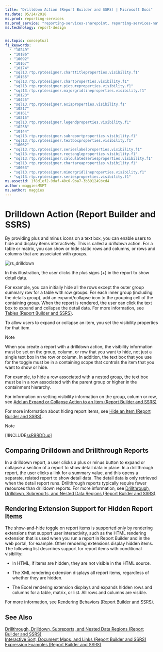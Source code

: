 ```yaml
---
title: "Drilldown Action (Report Builder and SSRS) | Microsoft Docs"
ms.date: 05/24/2018
ms.prod: reporting-services
ms.prod_service: "reporting-services-sharepoint, reporting-services-native"
ms.technology: report-design


ms.topic: conceptual
f1_keywords: 
  - "10249"
  - "10186"
  - "10092"
  - "10167"
  - "10174"
  - "sql13.rtp.rptdesigner.charttitleproperties.visibility.f1"
  - "10155"
  - "sql13.rtp.rptdesigner.chartproperties.visibility.f1"
  - "sql13.rtp.rptdesigner.pictureproperties.visibility.f1"
  - "sql13.rtp.rptdesigner.majorgridlineproperties.visibility.f1"
  - "10123"
  - "10425"
  - "sql13.rtp.rptdesigner.axisproperties.visibility.f1"
  - "10217"
  - "10161"
  - "10215"
  - "sql13.rtp.rptdesigner.legendproperties.visibility.f1"
  - "10258"
  - "10144"
  - "sql13.rtp.rptdesigner.subreportproperties.visibility.f1"
  - "sql13.rtp.rptdesigner.textboxproperties.visibility.f1"
  - "10062"
  - "sql13.rtp.rptdesigner.serieslabelproperties.visibility.f1"
  - "sql13.rtp.rptdesigner.rectangleproperties.visibility.f1"
  - "sql13.rtp.rptdesigner.calculatedseriesproperties.visibility.f1"
  - "sql13.rtp.rptdesigner.chartareaproperties.visibility.f1"
  - "10053"
  - "sql13.rtp.rptdesigner.minorgridlineproperties.visibility.f1"
  - "sql13.rtp.rptdesigner.seriesproperties.visibility.f1"
ms.assetid: 1f8d1ef2-0daf-40c6-9ba7-3b391249bcd4
author: maggiesMSFT
ms.author: maggies
---
```

# Drilldown Action (Report Builder and SSRS)
By providing plus and minus icons on a text box, you can enable users to hide and display items interactively. This is called a *drilldown* action. For a table or matrix, you can show or hide static rows and columns, or rows and columns that are associated with groups.  
  
 ![rs_drilldown](../../reporting-services/report-design/media/rs-drilldown.gif "rs_drilldown")  
  
 In this illustration, the user clicks the plus signs (+) in the report to show detail data.  
  
 For example, you can initially hide all the rows except the outer group summary row for a table with row groups. For each inner group (including the details group), add an expand/collapse icon to the grouping cell of the containing group. When the report is rendered, the user can click the text box to expand and collapse the detail data. For more information, see [Tables &#40;Report Builder  and SSRS&#41;](../../reporting-services/report-design/tables-report-builder-and-ssrs.md).  
  
 To allow users to expand or collapse an item, you set the visibility properties for that item.  
  
> [!NOTE]  
>  When you create a report with a drilldown action, the visibility information must be set on the group, column, or row that you want to hide, not just a single text box in the row or column. In addition, the text box that you use for the toggle must be in a containing scope that controls the item that you want to show or hide.  
>   
>  For example, to hide a row associated with a nested group, the text box must be in a row associated with the parent group or higher in the containment hierarchy.  
>   
>  For information on setting visibility information on the group, column or row, see [Add an Expand or Collapse Action to an Item &#40;Report Builder and SSRS&#41;](../../reporting-services/report-design/add-an-expand-or-collapse-action-to-an-item-report-builder-and-ssrs.md)  
  
 For more information about hiding report items, see [Hide an Item &#40;Report Builder and SSRS&#41;](../../reporting-services/report-builder/hide-an-item-report-builder-and-ssrs.md).  
  
> [!NOTE]  
>  [!INCLUDE[ssRBRDDup](../../includes/ssrbrddup-md.md)]  
  
## Comparing Drilldown and Drillthrough Reports  
 In a drilldown report, a user clicks a plus or minus button to expand or collapse a section of a report to show detail data in place. In a drillthrough report, the user clicks a link for a summary value, and this opens a separate, related report to show detail data. The detail data is only retrieved when the detail report runs. Drillthrough reports typically require fewer resources than drilldown reports. For more information, see [Drillthrough, Drilldown, Subreports, and Nested Data Regions &#40;Report Builder and SSRS&#41;](../../reporting-services/report-design/drillthrough-drilldown-subreports-and-nested-data-regions.md).  
  
## Rendering Extension Support for Hidden Report Items  
 The show-and-hide toggle on report items is supported only by rendering extensions that support user interactivity, such as the HTML rendering extension that is used when you run a report in Report Builder and in the web portal, for example. Other rendering extensions display hidden items. The following list describes support for report items with conditional visibility:  
  
-   In HTML, if items are hidden, they are not visible in the HTML source.  
  
-   The XML rendering extension displays all report items, regardless of whether they are hidden.  
  
-   The Excel rendering extension displays and expands hidden rows and columns for a table, matrix, or list. All rows and columns are visible.  
  
 For more information, see [Rendering Behaviors &#40;Report Builder  and SSRS&#41;](../../reporting-services/report-design/rendering-behaviors-report-builder-and-ssrs.md).  
  
## See Also  
 [Drillthrough, Drilldown, Subreports, and Nested Data Regions &#40;Report Builder and SSRS&#41;](../../reporting-services/report-design/drillthrough-drilldown-subreports-and-nested-data-regions.md)   
 [Interactive Sort, Document Maps, and Links &#40;Report Builder and SSRS&#41;](../../reporting-services/report-design/interactive-sort-document-maps-and-links-report-builder-and-ssrs.md)   
 [Expression Examples &#40;Report Builder and SSRS&#41;](../../reporting-services/report-design/expression-examples-report-builder-and-ssrs.md)  
  
  
